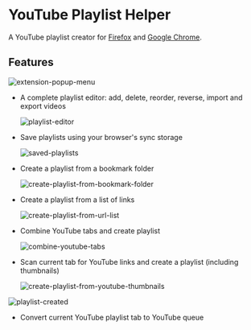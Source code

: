 # YouTube Playlist Helper

A YouTube playlist creator for [Firefox](https://addons.mozilla.org/en-US/firefox/addon/youtube-playlist-helper/) and [Google Chrome](https://chrome.google.com/webstore/detail/youtube-playlist-helper/ibdakohjhchaagmccfedeejmeillongg).

## Features

![extension-popup-menu](https://raw.githubusercontent.com/soufianesakhi/youtube-playlist-helper/master/screenshots/extension-popup-menu.png)

- A complete playlist editor: add, delete, reorder, reverse, import and export videos

  ![playlist-editor](https://raw.githubusercontent.com/soufianesakhi/youtube-playlist-helper/master/screenshots/playlist-editor.png)

- Save playlists using your browser's sync storage

  ![saved-playlists](https://raw.githubusercontent.com/soufianesakhi/youtube-playlist-helper/master/screenshots/saved-playlists.png)

- Create a playlist from a bookmark folder

  ![create-playlist-from-bookmark-folder](https://raw.githubusercontent.com/soufianesakhi/youtube-playlist-helper/master/screenshots/create-playlist-from-bookmark-folder.png)

- Create a playlist from a list of links

  ![create-playlist-from-url-list](https://raw.githubusercontent.com/soufianesakhi/youtube-playlist-helper/master/screenshots/create-playlist-from-url-list.png)

- Combine YouTube tabs and create playlist

  ![combine-youtube-tabs](https://raw.githubusercontent.com/soufianesakhi/youtube-playlist-helper/master/screenshots/combine-youtube-tabs.png)

- Scan current tab for YouTube links and create a playlist (including thumbnails)

  ![create-playlist-from-youtube-thumbnails](https://raw.githubusercontent.com/soufianesakhi/youtube-playlist-helper/master/screenshots/create-playlist-from-youtube-thumbnails.png)

![playlist-created](https://raw.githubusercontent.com/soufianesakhi/youtube-playlist-helper/master/screenshots/playlist-created.png)

- Convert current YouTube playlist tab to YouTube queue
